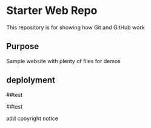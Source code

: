 # Starter Web Repo

This repository is for showing how Git and GitHub work

## Purpose

Sample website with plenty of files for demos

## deplolyment

##test

##test

add cpoyright notice